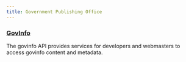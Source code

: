 ```yaml
---
title: Government Publishing Office
---
```


### [GovInfo](https://api.govinfo.gov)
The govinfo API provides services for developers and webmasters to access govinfo content and metadata. 


